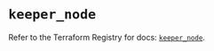 # `keeper_node`

Refer to the Terraform Registry for docs: [`keeper_node`](https://registry.terraform.io/providers/keeper-security/keeper/1.2.0/docs/resources/node).
